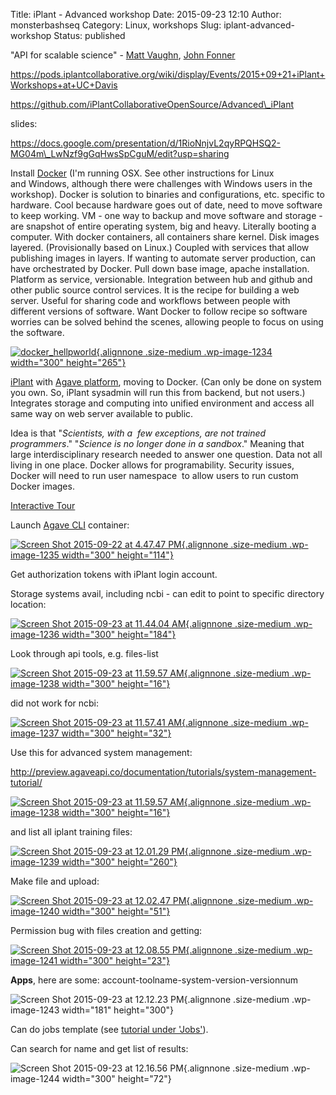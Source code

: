 Title: iPlant - Advanced workshop
Date: 2015-09-23 12:10
Author: monsterbashseq
Category: Linux, workshops
Slug: iplant-advanced-workshop
Status: published

"API for scalable science" - [Matt
Vaughn](https://www.tacc.utexas.edu/about/directory/matthew-vaughn),
[John Fonner](https://www.tacc.utexas.edu/about/directory/john-fonner)

https://pods.iplantcollaborative.org/wiki/display/Events/2015+09+21+iPlant+Workshops+at+UC+Davis

https://github.com/iPlantCollaborativeOpenSource/Advanced\_iPlant

slides:

https://docs.google.com/presentation/d/1RioNnjvL2qyRPQHSQ2-MG04m\_LwNzf9gGqHwsSpCguM/edit?usp=sharing

Install [Docker](http://docs.docker.com/mac/started/) (I'm running OSX.
See other instructions for Linux and Windows, although there were
challenges with Windows users in the workshop). Docker is solution to
binaries and configurations, etc. specific to hardware. Cool because
hardware goes out of date, need to move software to keep working. VM -
one way to backup and move software and storage - are snapshot of entire
operating system, big and heavy. Literally booting a computer. With
docker containers, all containers share kernel. Disk images layered.
(Provisionally based on Linux.) Coupled with services that allow
publishing images in layers. If wanting to automate server production,
can have orchestrated by Docker. Pull down base image, apache
installation. Platform as service, versionable. Integration between hub
and github and other public source control services. It is the recipe
for building a web server. Useful for sharing code and workflows between
people with different versions of software. Want Docker to follow recipe
so software worries can be solved behind the scenes, allowing people to
focus on using the software.

[![docker\_hellpworld](https://monsterbashseq.files.wordpress.com/2015/09/docker_hellpworld.png?w=300){.alignnone
.size-medium .wp-image-1234 width="300"
height="265"}](https://monsterbashseq.files.wordpress.com/2015/09/docker_hellpworld.png)

[iPlant](http://www.iplantcollaborative.org/ci/atmosphere) with [Agave
platform](http://preview.agaveapi.co/about/), moving to Docker. (Can
only be done on system you own. So, iPlant sysadmin will run this from
backend, but not users.) Integrates storage and computing into unified
environment and access all same way on web server available to public.

Idea is that "*Scientists, with a  few exceptions, are not trained
programmers*." "*Science is no longer done in a sandbox*." Meaning that
large interdisciplinary research needed to answer one question. Data not
all living in one place. Docker allows for programability. Security
issues, Docker will need to run user namespace  to allow users to run
custom Docker images.

[Interactive
Tour](https://github.com/iPlantCollaborativeOpenSource/Advanced_iPlant/blob/master/TOUR.rst)

Launch [Agave CLI](https://hub.docker.com/r/agaveapi/agave-cli/)
container:

[![Screen Shot 2015-09-22 at 4.47.47
PM](https://monsterbashseq.files.wordpress.com/2015/09/screen-shot-2015-09-22-at-4-47-47-pm.png?w=300){.alignnone
.size-medium .wp-image-1235 width="300"
height="114"}](https://monsterbashseq.files.wordpress.com/2015/09/screen-shot-2015-09-22-at-4-47-47-pm.png)

Get authorization tokens with iPlant login account.

Storage systems avail, including ncbi - can edit to point to specific
directory location:

[![Screen Shot 2015-09-23 at 11.44.04
AM](https://monsterbashseq.files.wordpress.com/2015/09/screen-shot-2015-09-23-at-11-44-04-am.png?w=300){.alignnone
.size-medium .wp-image-1236 width="300"
height="184"}](https://monsterbashseq.files.wordpress.com/2015/09/screen-shot-2015-09-23-at-11-44-04-am.png)

Look through api tools, e.g. files-list

[![Screen Shot 2015-09-23 at 11.59.57
AM](https://monsterbashseq.files.wordpress.com/2015/09/screen-shot-2015-09-23-at-11-59-57-am.png?w=300){.alignnone
.size-medium .wp-image-1238 width="300"
height="16"}](https://monsterbashseq.files.wordpress.com/2015/09/screen-shot-2015-09-23-at-11-59-57-am.png)

did not work for ncbi:

[![Screen Shot 2015-09-23 at 11.57.41
AM](https://monsterbashseq.files.wordpress.com/2015/09/screen-shot-2015-09-23-at-11-57-41-am.png?w=300){.alignnone
.size-medium .wp-image-1237 width="300"
height="32"}](https://monsterbashseq.files.wordpress.com/2015/09/screen-shot-2015-09-23-at-11-57-41-am.png)

Use this for advanced system management:

http://preview.agaveapi.co/documentation/tutorials/system-management-tutorial/

[![Screen Shot 2015-09-23 at 11.59.57
AM](https://monsterbashseq.files.wordpress.com/2015/09/screen-shot-2015-09-23-at-11-59-57-am.png?w=300){.alignnone
.size-medium .wp-image-1238 width="300"
height="16"}](https://monsterbashseq.files.wordpress.com/2015/09/screen-shot-2015-09-23-at-11-59-57-am.png)

and list all iplant training files:

[![Screen Shot 2015-09-23 at 12.01.29
PM](https://monsterbashseq.files.wordpress.com/2015/09/screen-shot-2015-09-23-at-12-01-29-pm.png?w=300){.alignnone
.size-medium .wp-image-1239 width="300"
height="260"}](https://monsterbashseq.files.wordpress.com/2015/09/screen-shot-2015-09-23-at-12-01-29-pm.png)

Make file and upload:

[![Screen Shot 2015-09-23 at 12.02.47
PM](https://monsterbashseq.files.wordpress.com/2015/09/screen-shot-2015-09-23-at-12-02-47-pm.png?w=300){.alignnone
.size-medium .wp-image-1240 width="300"
height="51"}](https://monsterbashseq.files.wordpress.com/2015/09/screen-shot-2015-09-23-at-12-02-47-pm.png)

Permission bug with files creation and getting:

[![Screen Shot 2015-09-23 at 12.08.55
PM](https://monsterbashseq.files.wordpress.com/2015/09/screen-shot-2015-09-23-at-12-08-55-pm.png?w=300){.alignnone
.size-medium .wp-image-1241 width="300"
height="23"}](https://monsterbashseq.files.wordpress.com/2015/09/screen-shot-2015-09-23-at-12-08-55-pm.png)

**Apps**, here are some: account-toolname-system-version-versionnum

![Screen Shot 2015-09-23 at 12.12.23
PM](https://monsterbashseq.files.wordpress.com/2015/09/screen-shot-2015-09-23-at-12-12-23-pm.png?w=181){.alignnone
.size-medium .wp-image-1243 width="181" height="300"}

Can do jobs template (see [tutorial under
'Jobs'](https://github.com/iPlantCollaborativeOpenSource/Advanced_iPlant/blob/master/TOUR.rst)).

Can search for name and get list of results:

![Screen Shot 2015-09-23 at 12.16.56
PM](https://monsterbashseq.files.wordpress.com/2015/09/screen-shot-2015-09-23-at-12-16-56-pm.png?w=300){.alignnone
.size-medium .wp-image-1244 width="300" height="72"}
